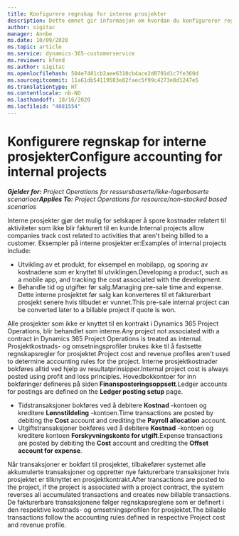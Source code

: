 ```yaml
---
title: Konfigurere regnskap for interne prosjekter
description: Dette emnet gir informasjon om hvordan du konfigurerer regnskapspraksiser for interne prosjekter i Project Operations.
author: sigitac
manager: Annbe
ms.date: 10/09/2020
ms.topic: article
ms.service: dynamics-365-customerservice
ms.reviewer: kfend
ms.author: sigitac
ms.openlocfilehash: 504e7481cb2aee6310cb4ace2d0791d1c7fe360d
ms.sourcegitcommit: 11a61db54119503e82faec5f99c4273e8d1247e5
ms.translationtype: HT
ms.contentlocale: nb-NO
ms.lasthandoff: 10/16/2020
ms.locfileid: "4081554"
---
```

# <a name="configure-accounting-for-internal-projects"></a><span data-ttu-id="4de21-103">Konfigurere regnskap for interne prosjekter</span><span class="sxs-lookup"><span data-stu-id="4de21-103">Configure accounting for internal projects</span></span>

<span data-ttu-id="4de21-104">_**Gjelder for:** Project Operations for ressursbaserte/ikke-lagerbaserte scenarioer_</span><span class="sxs-lookup"><span data-stu-id="4de21-104">_**Applies To:** Project Operations for resource/non-stocked based scenarios_</span></span>

<span data-ttu-id="4de21-105">Interne prosjekter gjør det mulig for selskaper å spore kostnader relatert til aktiviteter som ikke blir fakturert til en kunde.</span><span class="sxs-lookup"><span data-stu-id="4de21-105">Internal projects allow companies track cost related to activities that aren't being billed to a customer.</span></span> <span data-ttu-id="4de21-106">Eksempler på interne prosjekter er:</span><span class="sxs-lookup"><span data-stu-id="4de21-106">Examples of internal projects include:</span></span>

- <span data-ttu-id="4de21-107">Utvikling av et produkt, for eksempel en mobilapp, og sporing av kostnadene som er knyttet til utviklingen.</span><span class="sxs-lookup"><span data-stu-id="4de21-107">Developing a product, such as a mobile app, and tracking the cost associated with the development.</span></span>
- <span data-ttu-id="4de21-108">Behandle tid og utgifter før salg.</span><span class="sxs-lookup"><span data-stu-id="4de21-108">Managing pre-sale time and expense.</span></span> <span data-ttu-id="4de21-109">Dette interne prosjektet før salg kan konverteres til et fakturerbart prosjekt senere hvis tilbudet er vunnet.</span><span class="sxs-lookup"><span data-stu-id="4de21-109">This pre-sale internal project can be converted later to a billable project if quote is won.</span></span>

<span data-ttu-id="4de21-110">Alle prosjekter som ikke er knyttet til en kontrakt i Dynamics 365 Project Operations, blir behandlet som interne.</span><span class="sxs-lookup"><span data-stu-id="4de21-110">Any project not associated with a contract in Dynamics 365 Project Operations is treated as internal.</span></span> <span data-ttu-id="4de21-111">Prosjektkostnads- og omsetningsprofiler brukes ikke til å fastsette regnskapsregler for prosjektet.</span><span class="sxs-lookup"><span data-stu-id="4de21-111">Project cost and revenue profiles aren't used to determine accounting rules for the project.</span></span> <span data-ttu-id="4de21-112">Interne prosjektkostnader bokføres alltid ved hjelp av resultatprinsipper.</span><span class="sxs-lookup"><span data-stu-id="4de21-112">Internal project cost is always posted using profit and loss principles.</span></span> <span data-ttu-id="4de21-113">Hovedbokkontoer for inn bokføringer defineres på siden **Finansposteringsoppsett**.</span><span class="sxs-lookup"><span data-stu-id="4de21-113">Ledger accounts for postings are defined on the **Ledger posting setup** page.</span></span>

- <span data-ttu-id="4de21-114">Tidstransaksjoner bokføres ved å debitere **Kostnad** -kontoen og kreditere **Lønnstildeling** -kontoen.</span><span class="sxs-lookup"><span data-stu-id="4de21-114">Time transactions are posted by debiting the **Cost** account and crediting the **Payroll allocation** account.</span></span>
- <span data-ttu-id="4de21-115">Utgiftstransaksjoner bokføres ved å debitere **Kostnad** -kontoen og kreditere kontoen **Forskyvningskonto for utgift**.</span><span class="sxs-lookup"><span data-stu-id="4de21-115">Expense transactions are posted by debiting the **Cost** account and crediting the **Offset account for expense**.</span></span>

<span data-ttu-id="4de21-116">Når transaksjoner er bokført til prosjektet, tilbakefører systemet alle akkumulerte transaksjoner og oppretter nye fakturerbare transaksjoner hvis prosjektet er tilknyttet en prosjektkontrakt.</span><span class="sxs-lookup"><span data-stu-id="4de21-116">After transactions are posted to the project, if the project is associated with a project contract, the system reverses all accumulated transactions and creates new billable transactions.</span></span> <span data-ttu-id="4de21-117">De fakturerbare transaksjonene følger regnskapsreglene som er definert i den respektive kostnads- og omsetningsprofilen for prosjektet.</span><span class="sxs-lookup"><span data-stu-id="4de21-117">The billable transactions follow the accounting rules defined in respective Project cost and revenue profile.</span></span>


